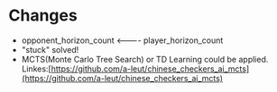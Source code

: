 # Changes
- opponent_horizon_count <---- player_horizon_count
- "stuck" solved!
- MCTS(Monte Carlo Tree Search) or TD Learning could be applied. Linkes:[https://github.com/a-leut/chinese_checkers_ai_mcts](https://github.com/a-leut/chinese_checkers_ai_mcts)
